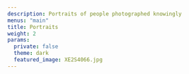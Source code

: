 ```yaml
---
description: Portraits of people photographed knowingly
menus: "main"
title: Portraits
weight: 2
params:
  private: false
  theme: dark
  featured_image: XE2S4066.jpg
---
```

